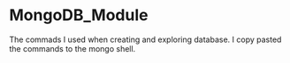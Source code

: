 # MongoDB_Module

The commads I used when creating and exploring database.
I copy pasted the commands to the mongo shell.
